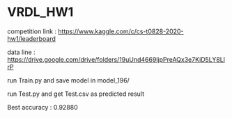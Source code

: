 # VRDL_HW1

competition link : https://www.kaggle.com/c/cs-t0828-2020-hw1/leaderboard

data line : https://drive.google.com/drive/folders/19uUnd4669ljpPreAQx3e7KiD5LY8LlrP

run Train.py and save model in model_196/

run Test.py and get Test.csv as predicted result

Best accuracy : 0.92880

